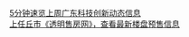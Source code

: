   
[5分钟速览上周广东科技创新动态信息](http://www.dianyue.me/archives/733/4opx108hygg5bjqv/)  
[上任丘市《透明售房网》，查看最新楼盘预售信息](http://www.dianyue.me/archives/994/celyfvrqvoxt95w5/)